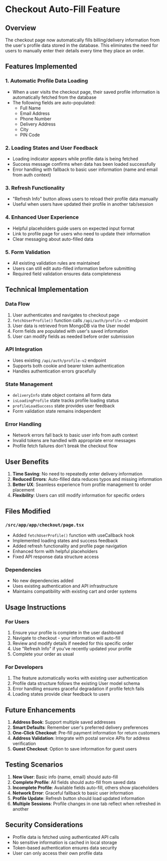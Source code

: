 # Checkout Auto-Fill Feature

## Overview

The checkout page now automatically fills billing/delivery information from the user's profile data stored in the database. This eliminates the need for users to manually enter their details every time they place an order.

## Features Implemented

### 1. Automatic Profile Data Loading
- When a user visits the checkout page, their saved profile information is automatically fetched from the database
- The following fields are auto-populated:
  - Full Name
  - Email Address
  - Phone Number
  - Delivery Address
  - City
  - PIN Code

### 2. Loading States and User Feedback
- Loading indicator appears while profile data is being fetched
- Success message confirms when data has been loaded successfully
- Error handling with fallback to basic user information (name and email from auth context)

### 3. Refresh Functionality
- "Refresh Info" button allows users to reload their profile data manually
- Useful when users have updated their profile in another tab/session

### 4. Enhanced User Experience
- Helpful placeholders guide users on expected input format
- Link to profile page for users who need to update their information
- Clear messaging about auto-filled data

### 5. Form Validation
- All existing validation rules are maintained
- Users can still edit auto-filled information before submitting
- Required field validation ensures data completeness

## Technical Implementation

### Data Flow
1. User authenticates and navigates to checkout page
2. `fetchUserProfile()` function calls `/api/auth/profile-v2` endpoint
3. User data is retrieved from MongoDB via the User model
4. Form fields are populated with user's saved information
5. User can modify fields as needed before order submission

### API Integration
- Uses existing `/api/auth/profile-v2` endpoint
- Supports both cookie and bearer token authentication
- Handles authentication errors gracefully

### State Management
- `deliveryInfo` state object contains all form data
- `isLoadingProfile` state tracks profile loading status
- `profileLoadSuccess` state provides user feedback
- Form validation state remains independent

### Error Handling
- Network errors fall back to basic user info from auth context
- Invalid tokens are handled with appropriate error messages
- Profile fetch failures don't break the checkout flow

## User Benefits

1. **Time Saving**: No need to repeatedly enter delivery information
2. **Reduced Errors**: Auto-filled data reduces typos and missing information
3. **Better UX**: Seamless experience from profile management to order placement
4. **Flexibility**: Users can still modify information for specific orders

## Files Modified

### `/src/app/app/checkout/page.tsx`
- Added `fetchUserProfile()` function with useCallback hook
- Implemented loading states and success feedback
- Added refresh functionality and profile page navigation
- Enhanced form with helpful placeholders
- Fixed API response data structure access

### Dependencies
- No new dependencies added
- Uses existing authentication and API infrastructure
- Maintains compatibility with existing cart and order systems

## Usage Instructions

### For Users
1. Ensure your profile is complete in the user dashboard
2. Navigate to checkout - your information will auto-fill
3. Review and modify details if needed for this specific order
4. Use "Refresh Info" if you've recently updated your profile
5. Complete your order as usual

### For Developers
1. The feature automatically works with existing user authentication
2. Profile data structure follows the existing User model schema
3. Error handling ensures graceful degradation if profile fetch fails
4. Loading states provide clear feedback to users

## Future Enhancements

1. **Address Book**: Support multiple saved addresses
2. **Smart Defaults**: Remember user's preferred delivery preferences
3. **One-Click Checkout**: Pre-fill payment information for return customers
4. **Address Validation**: Integrate with postal service APIs for address verification
5. **Guest Checkout**: Option to save information for guest users

## Testing Scenarios

1. **New User**: Basic info (name, email) should auto-fill
2. **Complete Profile**: All fields should auto-fill from saved data
3. **Incomplete Profile**: Available fields auto-fill, others show placeholders
4. **Network Error**: Graceful fallback to basic user information
5. **Profile Update**: Refresh button should load updated information
6. **Multiple Sessions**: Profile changes in one tab reflect when refreshed in another

## Security Considerations

- Profile data is fetched using authenticated API calls
- No sensitive information is cached in local storage
- Token-based authentication ensures data security
- User can only access their own profile data